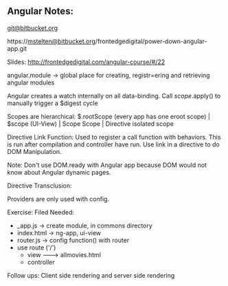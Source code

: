 Angular Notes:
---------------
git@bitbucket.org

https://mstelten@bitbucket.org/frontedgedigital/power-down-angular-app.git

Slides: http://frontedgedigital.com/angular-course/#/22


angular.module -> global place for creating, registr=ering and retrieving angular modules


Angular creates a watch internally on all data-binding.
Call $scope.$apply() to manually trigger a $digest cycle

Scopes are hierarchical:
$.rootScope   (every app has one eroot scope)
|
$scope (UI-View)
|
Scope   Scope
|
Directive isolated scope


Directive Link Function:  Used to register a call function with behaviors. This is run after compilation and controller have run. Use link in a directive to do DOM Manipulation.

Note: Don't use DOM.ready with Angular app because DOM would not know about Angular dynamic pages.

Directive Transclusion:


Providers are only used with config.



Exercise:
Filed Needed:
 - _app.js -> create module, in commons directory
 - index.html -> ng-app, ui-view
 - router.js -> config function() with router
 - use route ('/')
 	- view ---> allmovies.html
 	- controller









Follow ups:
Client side rendering and server side rendering